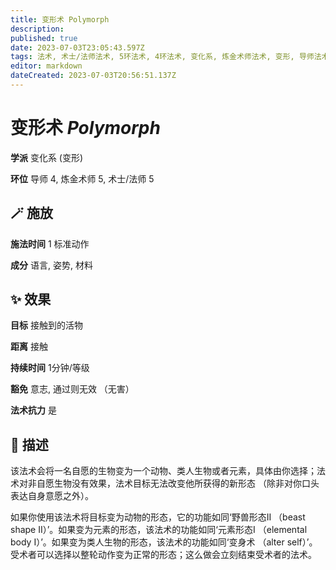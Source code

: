 ```yaml
---
title: 变形术 Polymorph
description: 
published: true
date: 2023-07-03T23:05:43.597Z
tags: 法术, 术士/法师法术, 5环法术, 4环法术, 变化系, 炼金术师法术, 变形, 导师法术
editor: markdown
dateCreated: 2023-07-03T20:56:51.137Z
---
```


# **变形术** *Polymorph*

**学派** 变化系 (变形) 

**环位** 导师 4, 炼金术师 5, 术士/法师 5

## 🪄 施放

**施法时间** 1 标准动作

**成分** 语言, 姿势, 材料

## ✨ 效果 

**目标** 接触到的活物 

**距离** 接触  

**持续时间** 1分钟/等级 

**豁免** 意志, 通过则无效 （无害）

**法术抗力** 是

## 📖 描述

该法术会将一名自愿的生物变为一个动物、类人生物或者元素，具体由你选择；法术对非自愿生物没有效果，法术目标无法改变他所获得的新形态 （除非对你口头表达自身意愿之外）。

如果你使用该法术将目标变为动物的形态，它的功能如同‘野兽形态II （beast shape II）’。如果变为元素的形态，该法术的功能如同‘元素形态I （elemental body I）’。如果变为类人生物的形态，该法术的功能如同‘变身术 （alter self）’。受术者可以选择以整轮动作变为正常的形态；这么做会立刻结束受术者的法术。
    